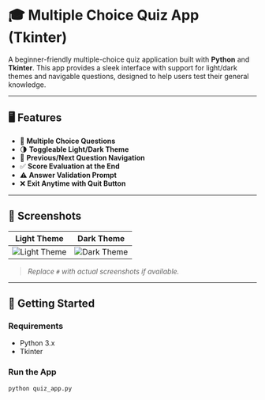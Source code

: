 
# 🎓 Multiple Choice Quiz App (Tkinter)

A beginner-friendly multiple-choice quiz application built with **Python** and **Tkinter**. This app provides a sleek interface with support for light/dark themes and navigable questions, designed to help users test their general knowledge.

---

## 🖥️ Features

- 🧠 **Multiple Choice Questions**  
- 🌗 **Toggleable Light/Dark Theme**  
- 🔁 **Previous/Next Question Navigation**  
- ✅ **Score Evaluation at the End**  
- ⚠️ **Answer Validation Prompt**  
- ❌ **Exit Anytime with Quit Button**

---

## 📸 Screenshots

| Light Theme | Dark Theme |
|-------------|------------|
| ![Light Theme](light.png) | ![Dark Theme](dark.png) |

> *Replace `#` with actual screenshots if available.*

---

## 🚀 Getting Started

### Requirements

- Python 3.x
- Tkinter

### Run the App

```bash
python quiz_app.py
